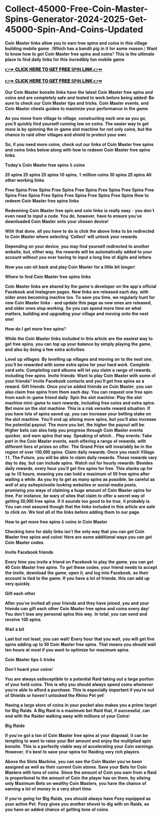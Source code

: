 # Collect-45000-Free-Coin-Master-Spins-Generator-2024-2025-Get-45000-Spin-And-Coins-Updated

𝐂𝐨𝐢𝐧 𝐌𝐚𝐬𝐭𝐞𝐫 𝐥𝐢𝐧𝐤𝐬 𝐚𝐥𝐥𝐨𝐰 𝐲𝐨𝐮 𝐭𝐨 𝐞𝐚𝐫𝐧 𝐟𝐫𝐞𝐞 𝐬𝐩𝐢𝐧𝐬 𝐚𝐧𝐝 𝐜𝐨𝐢𝐧𝐬 𝐢𝐧 𝐭𝐡𝐢𝐬 𝐯𝐢𝐥𝐥𝐚𝐠𝐞 𝐛𝐮𝐢𝐥𝐝𝐢𝐧𝐠 𝐦𝐨𝐛𝐢𝐥𝐞 𝐠𝐚𝐦𝐞. (𝐖𝐡𝐢𝐜𝐡 𝐡𝐚𝐬 𝐚 𝐛𝐚𝐧𝐝𝐢𝐭 𝐩𝐢𝐠 𝐢𝐧 𝐢𝐭 𝐟𝐨𝐫 𝐬𝐨𝐦𝐞 𝐫𝐞𝐚𝐬𝐨𝐧.) 𝐖𝐚𝐧𝐭 𝐭𝐨 𝐤𝐧𝐨𝐰 𝐡𝐨𝐰 𝐭𝐨 𝐠𝐞𝐭 𝐂𝐨𝐢𝐧 𝐌𝐚𝐬𝐭𝐞𝐫 𝐟𝐫𝐞𝐞 𝐬𝐩𝐢𝐧𝐬 𝐚𝐧𝐝 𝐜𝐨𝐢𝐧𝐬? 𝐓𝐡𝐢𝐬 𝐢𝐬 𝐭𝐡𝐞 𝐮𝐥𝐭𝐢𝐦𝐚𝐭𝐞 𝐩𝐥𝐚𝐜𝐞 𝐭𝐨 𝐟𝐢𝐧𝐝 𝐝𝐚𝐢𝐥𝐲 𝐥𝐢𝐧𝐤𝐬 𝐟𝐨𝐫 𝐭𝐡𝐢𝐬 𝐢𝐧𝐜𝐫𝐞𝐝𝐢𝐛𝐥𝐲 𝐟𝐮𝐧 𝐦𝐨𝐛𝐢𝐥𝐞 𝐠𝐚𝐦𝐞.

**[👉⏩ 𝐂𝐋𝐈𝐂𝐊 𝐇𝐄𝐑𝐄 𝐓𝐎 𝐆𝐄𝐓 𝐅𝐑𝐄𝐄 SPIN 𝐋𝐈𝐍𝐊 👉⏩](https://cutt.ly/zeJyM4un)**

**[👉⏩ 𝐂𝐋𝐈𝐂𝐊 𝐇𝐄𝐑𝐄 𝐓𝐎 𝐆𝐄𝐓 𝐅𝐑𝐄𝐄 SPIN 𝐋𝐈𝐍𝐊 👉⏩](https://cutt.ly/zeJyM4un)**

𝐎𝐮𝐫 𝐂𝐨𝐢𝐧 𝐌𝐚𝐬𝐭𝐞𝐫 𝐛𝐨𝐧𝐬𝐢𝐭𝐞 𝐥𝐢𝐧𝐤𝐬 𝐡𝐚𝐯𝐞 𝐭𝐡𝐞 𝐥𝐚𝐭𝐞𝐬𝐭 𝐂𝐨𝐢𝐧 𝐌𝐚𝐬𝐭𝐞𝐫 𝐟𝐫𝐞𝐞 𝐬𝐩𝐢𝐧𝐬 𝐚𝐧𝐝 𝐜𝐨𝐢𝐧𝐬 𝐚𝐧𝐝 𝐚𝐫𝐞 𝐜𝐨𝐦𝐩𝐥𝐞𝐭𝐞𝐥𝐲 𝐬𝐚𝐟𝐞 𝐚𝐧𝐝 𝐭𝐞𝐬𝐭𝐞𝐝 𝐭𝐨 𝐰𝐨𝐫𝐤 𝐛𝐞𝐟𝐨𝐫𝐞 𝐛𝐞𝐢𝐧𝐠 𝐚𝐝𝐝𝐞𝐝! 𝐁𝐞 𝐬𝐮𝐫𝐞 𝐭𝐨 𝐜𝐡𝐞𝐜𝐤 𝐨𝐮𝐫 𝐂𝐨𝐢𝐧 𝐌𝐚𝐬𝐭𝐞𝐫 𝐭𝐢𝐩𝐬 𝐚𝐧𝐝 𝐭𝐫𝐢𝐜𝐤𝐬, 𝐂𝐨𝐢𝐧 𝐌𝐚𝐬𝐭𝐞𝐫 𝐞𝐯𝐞𝐧𝐭𝐬, 𝐚𝐧𝐝 𝐂𝐨𝐢𝐧 𝐌𝐚𝐬𝐭𝐞𝐫 𝐜𝐡𝐞𝐬𝐭𝐬 𝐠𝐮𝐢𝐝𝐞𝐬 𝐭𝐨 𝐦𝐚𝐱𝐢𝐦𝐢𝐳𝐞 𝐲𝐨𝐮𝐫 𝐩𝐞𝐫𝐟𝐨𝐫𝐦𝐚𝐧𝐜𝐞 𝐢𝐧 𝐭𝐡𝐞 𝐠𝐚𝐦𝐞.

𝐀𝐬 𝐲𝐨𝐮 𝐦𝐨𝐯𝐞 𝐟𝐫𝐨𝐦 𝐯𝐢𝐥𝐥𝐚𝐠𝐞 𝐭𝐨 𝐯𝐢𝐥𝐥𝐚𝐠𝐞, 𝐜𝐨𝐧𝐬𝐭𝐫𝐮𝐜𝐭𝐢𝐧𝐠 𝐞𝐚𝐜𝐡 𝐨𝐧𝐞 𝐚𝐬 𝐲𝐨𝐮 𝐠𝐨, 𝐲𝐨𝐮'𝐥𝐥 𝐪𝐮𝐢𝐜𝐤𝐥𝐲 𝐟𝐢𝐧𝐝 𝐲𝐨𝐮𝐫𝐬𝐞𝐥𝐟 𝐫𝐮𝐧𝐧𝐢𝐧𝐠 𝐥𝐨𝐰 𝐨𝐧 𝐜𝐨𝐢𝐧𝐬. 𝐓𝐡𝐞 𝐞𝐚𝐬𝐢𝐞𝐫 𝐰𝐚𝐲 𝐭𝐨 𝐠𝐞𝐭 𝐦𝐨𝐫𝐞 𝐢𝐬 𝐛𝐲 𝐬𝐩𝐢𝐧𝐧𝐢𝐧𝐠 𝐭𝐡𝐞 𝐢𝐧-𝐠𝐚𝐦𝐞 𝐬𝐥𝐨𝐭 𝐦𝐚𝐜𝐡𝐢𝐧𝐞 𝐟𝐨𝐫 𝐧𝐨𝐭 𝐨𝐧𝐥𝐲 𝐜𝐨𝐢𝐧𝐬, 𝐛𝐮𝐭 𝐭𝐡𝐞 𝐜𝐡𝐚𝐧𝐜𝐞 𝐭𝐨 𝐫𝐚𝐢𝐝 𝐨𝐭𝐡𝐞𝐫 𝐯𝐢𝐥𝐥𝐚𝐠𝐞𝐬 𝐚𝐧𝐝 𝐬𝐡𝐢𝐞𝐥𝐝 𝐭𝐨 𝐩𝐫𝐨𝐭𝐞𝐜𝐭 𝐲𝐨𝐮𝐫 𝐨𝐰𝐧.

𝐒𝐨, 𝐢𝐟 𝐲𝐨𝐮 𝐧𝐞𝐞𝐝 𝐦𝐨𝐫𝐞 𝐜𝐨𝐢𝐧𝐬, 𝐜𝐡𝐞𝐜𝐤 𝐨𝐮𝐭 𝐨𝐮𝐫 𝐥𝐢𝐧𝐤𝐬 𝐨𝐟 𝐂𝐨𝐢𝐧 𝐌𝐚𝐬𝐭𝐞𝐫 𝐟𝐫𝐞𝐞 𝐬𝐩𝐢𝐧𝐬 𝐚𝐧𝐝 𝐜𝐨𝐢𝐧𝐬 𝐥𝐢𝐧𝐤𝐬 𝐛𝐞𝐥𝐨𝐰 𝐚𝐥𝐨𝐧𝐠 𝐰𝐢𝐭𝐡 𝐡𝐨𝐰 𝐭𝐨 𝐫𝐞𝐝𝐞𝐞𝐦 𝐂𝐨𝐢𝐧 𝐌𝐚𝐬𝐭𝐞𝐫 𝐟𝐫𝐞𝐞 𝐬𝐩𝐢𝐧𝐬 𝐥𝐢𝐧𝐤𝐬.

𝐓𝐨𝐝𝐚𝐲’𝐬 𝐂𝐨𝐢𝐧 𝐌𝐚𝐬𝐭𝐞𝐫 𝐟𝐫𝐞𝐞 𝐬𝐩𝐢𝐧𝐬 & 𝐜𝐨𝐢𝐧𝐬

𝟐𝟓 𝐬𝐩𝐢𝐧𝐬
𝟐𝟓 𝐬𝐩𝐢𝐧𝐬
𝟐𝟓 𝐬𝐩𝐢𝐧𝐬
𝟏𝟎 𝐬𝐩𝐢𝐧𝐬, 𝟏 𝐦𝐢𝐥𝐥𝐢𝐨𝐧 𝐜𝐨𝐢𝐧𝐬
𝟑𝟎 𝐬𝐩𝐢𝐧𝐬
𝟐𝟓 𝐬𝐩𝐢𝐧𝐬
𝐀𝐥𝐥 𝐨𝐭𝐡𝐞𝐫 𝐰𝐨𝐫𝐤𝐢𝐧𝐠 𝐥𝐢𝐧𝐤𝐬

𝐅𝐫𝐞𝐞 𝐒𝐩𝐢𝐧𝐬
𝐅𝐫𝐞𝐞 𝐒𝐩𝐢𝐧𝐬
𝐅𝐫𝐞𝐞 𝐒𝐩𝐢𝐧𝐬
𝐅𝐫𝐞𝐞 𝐒𝐩𝐢𝐧𝐬
𝐅𝐫𝐞𝐞 𝐒𝐩𝐢𝐧𝐬
𝐅𝐫𝐞𝐞 𝐒𝐩𝐢𝐧𝐬
𝐅𝐫𝐞𝐞 𝐒𝐩𝐢𝐧𝐬
𝐅𝐫𝐞𝐞 𝐒𝐩𝐢𝐧𝐬
𝐅𝐫𝐞𝐞 𝐒𝐩𝐢𝐧𝐬
𝐅𝐫𝐞𝐞 𝐒𝐩𝐢𝐧𝐬
𝐅𝐫𝐞𝐞 𝐒𝐩𝐢𝐧𝐬
𝐅𝐫𝐞𝐞 𝐒𝐩𝐢𝐧𝐬
𝐇𝐨𝐰 𝐭𝐨 𝐫𝐞𝐝𝐞𝐞𝐦 𝐂𝐨𝐢𝐧 𝐌𝐚𝐬𝐭𝐞𝐫 𝐟𝐫𝐞𝐞 𝐬𝐩𝐢𝐧𝐬 𝐥𝐢𝐧𝐤𝐬

𝐑𝐞𝐝𝐞𝐞𝐦𝐢𝐧𝐠 𝐂𝐨𝐢𝐧 𝐌𝐚𝐬𝐭𝐞𝐫 𝐟𝐫𝐞𝐞 𝐬𝐩𝐢𝐧 𝐚𝐧𝐝 𝐜𝐨𝐢𝐧 𝐥𝐢𝐧𝐤𝐬 𝐢𝐬 𝐫𝐞𝐚𝐥𝐥𝐲 𝐞𝐚𝐬𝐲 - 𝐲𝐨𝐮 𝐝𝐨𝐧'𝐭 𝐞𝐯𝐞𝐧 𝐧𝐞𝐞𝐝 𝐭𝐨 𝐢𝐧𝐩𝐮𝐭 𝐚 𝐜𝐨𝐝𝐞. 𝐘𝐨𝐮 𝐝𝐨, 𝐡𝐨𝐰𝐞𝐯𝐞𝐫, 𝐡𝐚𝐯𝐞 𝐭𝐨 𝐞𝐧𝐬𝐮𝐫𝐞 𝐲𝐨𝐮'𝐯𝐞 𝐝𝐨𝐰𝐧𝐥𝐨𝐚𝐝𝐞𝐝 𝐂𝐨𝐢𝐧 𝐌𝐚𝐬𝐭𝐞𝐫 𝐨𝐧𝐭𝐨 𝐲𝐨𝐮𝐫 𝐜𝐡𝐨𝐬𝐞𝐧 𝐝𝐞𝐯𝐢𝐜𝐞!

𝐖𝐢𝐭𝐡 𝐭𝐡𝐚𝐭 𝐝𝐨𝐧𝐞, 𝐚𝐥𝐥 𝐲𝐨𝐮 𝐡𝐚𝐯𝐞 𝐭𝐨 𝐝𝐨 𝐢𝐬 𝐜𝐥𝐢𝐜𝐤 𝐭𝐡𝐞 𝐚𝐛𝐨𝐯𝐞 𝐥𝐢𝐧𝐤𝐬 𝐭𝐨 𝐛𝐞 𝐫𝐞𝐝𝐢𝐫𝐞𝐜𝐭𝐞𝐝 𝐭𝐨 𝐂𝐨𝐢𝐧 𝐌𝐚𝐬𝐭𝐞𝐫 𝐰𝐡𝐞𝐫𝐞 𝐬𝐞𝐥𝐞𝐜𝐭𝐢𝐧𝐠 '𝐂𝐨𝐥𝐥𝐞𝐜𝐭' 𝐰𝐢𝐥𝐥 𝐮𝐧𝐥𝐨𝐜𝐤 𝐲𝐨𝐮𝐫 𝐫𝐞𝐰𝐚𝐫𝐝𝐬.

𝐃𝐞𝐩𝐞𝐧𝐝𝐢𝐧𝐠 𝐨𝐧 𝐲𝐨𝐮𝐫 𝐝𝐞𝐯𝐢𝐜𝐞, 𝐲𝐨𝐮 𝐦𝐚𝐲 𝐟𝐢𝐧𝐝 𝐲𝐨𝐮𝐫𝐬𝐞𝐥𝐟 𝐫𝐞𝐝𝐢𝐫𝐞𝐜𝐭𝐞𝐝 𝐭𝐨 𝐚𝐧𝐨𝐭𝐡𝐞𝐫 𝐰𝐞𝐛𝐬𝐢𝐭𝐞, 𝐛𝐮𝐭, 𝐞𝐢𝐭𝐡𝐞𝐫 𝐰𝐚𝐲, 𝐭𝐡𝐞 𝐫𝐞𝐰𝐚𝐫𝐝𝐬 𝐰𝐢𝐥𝐥 𝐛𝐞 𝐚𝐮𝐭𝐨𝐦𝐚𝐭𝐢𝐜𝐚𝐥𝐥𝐲 𝐚𝐝𝐝𝐞𝐝 𝐭𝐨 𝐲𝐨𝐮𝐫 𝐚𝐜𝐜𝐨𝐮𝐧𝐭 𝐰𝐢𝐭𝐡𝐨𝐮𝐭 𝐲𝐨𝐮 𝐞𝐯𝐞𝐫 𝐡𝐚𝐯𝐢𝐧𝐠 𝐭𝐨 𝐢𝐧𝐩𝐮𝐭 𝐚 𝐥𝐨𝐧𝐠 𝐥𝐢𝐧𝐞 𝐨𝐟 𝐝𝐢𝐠𝐢𝐭𝐬 𝐚𝐧𝐝 𝐥𝐞𝐭𝐭𝐞𝐫𝐬.

𝐍𝐨𝐰 𝐲𝐨𝐮 𝐜𝐚𝐧 𝐬𝐢𝐭 𝐛𝐚𝐜𝐤 𝐚𝐧𝐝 𝐩𝐥𝐚𝐲 𝐂𝐨𝐢𝐧 𝐌𝐚𝐬𝐭𝐞𝐫 𝐟𝐨𝐫 𝐚 𝐥𝐢𝐭𝐭𝐥𝐞 𝐛𝐢𝐭 𝐥𝐨𝐧𝐠𝐞𝐫!

𝐖𝐡𝐞𝐫𝐞 𝐭𝐨 𝐟𝐢𝐧𝐝 𝐂𝐨𝐢𝐧 𝐌𝐚𝐬𝐭𝐞𝐫 𝐟𝐫𝐞𝐞 𝐬𝐩𝐢𝐧𝐬 𝐥𝐢𝐧𝐤𝐬

𝐂𝐨𝐢𝐧 𝐌𝐚𝐬𝐭𝐞𝐫 𝐥𝐢𝐧𝐤𝐬 𝐚𝐫𝐞 𝐬𝐡𝐚𝐫𝐞𝐝 𝐛𝐲 𝐭𝐡𝐞 𝐠𝐚𝐦𝐞'𝐬 𝐝𝐞𝐯𝐞𝐥𝐨𝐩𝐞𝐫 𝐨𝐧 𝐭𝐡𝐞 𝐚𝐩𝐩'𝐬 𝐨𝐟𝐟𝐢𝐜𝐢𝐚𝐥 𝐅𝐚𝐜𝐞𝐛𝐨𝐨𝐤 𝐚𝐧𝐝 𝐈𝐧𝐬𝐭𝐚𝐠𝐫𝐚𝐦 𝐩𝐚𝐠𝐞𝐬. 𝐍𝐞𝐰 𝐥𝐢𝐧𝐤𝐬 𝐚𝐫𝐞 𝐫𝐞𝐥𝐞𝐚𝐬𝐞𝐝 𝐞𝐚𝐜𝐡 𝐝𝐚𝐲, 𝐰𝐢𝐭𝐡 𝐨𝐥𝐝𝐞𝐫 𝐨𝐧𝐞𝐬 𝐛𝐞𝐜𝐨𝐦𝐢𝐧𝐠 𝐢𝐧𝐚𝐜𝐭𝐢𝐯𝐞 𝐭𝐨𝐨. 𝐓𝐨 𝐬𝐚𝐯𝐞 𝐲𝐨𝐮 𝐭𝐢𝐦𝐞, 𝐰𝐞 𝐫𝐞𝐠𝐮𝐥𝐚𝐫𝐥𝐲 𝐡𝐮𝐧𝐭 𝐟𝐨𝐫 𝐧𝐞𝐰 𝐂𝐨𝐢𝐧 𝐌𝐚𝐬𝐭𝐞𝐫 𝐥𝐢𝐧𝐤𝐬 - 𝐚𝐧𝐝 𝐮𝐩𝐝𝐚𝐭𝐞 𝐭𝐡𝐢𝐬 𝐩𝐚𝐠𝐞 𝐚𝐬 𝐧𝐞𝐰 𝐨𝐧𝐞𝐬 𝐚𝐫𝐞 𝐫𝐞𝐥𝐞𝐚𝐬𝐞𝐝, 𝐚𝐧𝐝 𝐨𝐥𝐝𝐞𝐫 𝐨𝐧𝐞𝐬 𝐬𝐭𝐨𝐩 𝐰𝐨𝐫𝐤𝐢𝐧𝐠. 𝐒𝐨 𝐲𝐨𝐮 𝐜𝐚𝐧 𝐬𝐩𝐞𝐧𝐝 𝐦𝐨𝐫𝐞 𝐭𝐢𝐦𝐞 𝐨𝐧 𝐰𝐡𝐚𝐭 𝐦𝐚𝐭𝐭𝐞𝐫𝐬, 𝐛𝐮𝐢𝐥𝐝𝐢𝐧𝐠 𝐚𝐧𝐝 𝐮𝐩𝐠𝐫𝐚𝐝𝐢𝐧𝐠 𝐲𝐨𝐮𝐫 𝐯𝐢𝐥𝐥𝐚𝐠𝐞 𝐚𝐧𝐝 𝐦𝐨𝐯𝐢𝐧𝐠 𝐨𝐧𝐭𝐨 𝐭𝐡𝐞 𝐧𝐞𝐱𝐭 𝐨𝐧𝐞!

𝐇𝐨𝐰 𝐝𝐨 𝐈 𝐠𝐞𝐭 𝐦𝐨𝐫𝐞 𝐟𝐫𝐞𝐞 𝐬𝐩𝐢𝐧𝐬?

𝐖𝐡𝐢𝐥𝐞 𝐭𝐡𝐞 𝐂𝐨𝐢𝐧 𝐌𝐚𝐬𝐭𝐞𝐫 𝐥𝐢𝐧𝐤𝐬 𝐢𝐧𝐜𝐥𝐮𝐝𝐞𝐝 𝐢𝐧 𝐭𝐡𝐢𝐬 𝐚𝐫𝐭𝐢𝐜𝐥𝐞 𝐚𝐫𝐞 𝐭𝐡𝐞 𝐞𝐚𝐬𝐢𝐞𝐬𝐭 𝐰𝐚𝐲 𝐭𝐨 𝐠𝐞𝐭 𝐟𝐫𝐞𝐞 𝐬𝐩𝐢𝐧𝐬, 𝐲𝐨𝐮 𝐜𝐚𝐧 𝐭𝐨𝐩 𝐮𝐩 𝐲𝐨𝐮𝐫 𝐛𝐚𝐥𝐚𝐧𝐜𝐞 𝐛𝐲 𝐬𝐢𝐦𝐩𝐥𝐲 𝐩𝐥𝐚𝐲𝐢𝐧𝐠 𝐭𝐡𝐞 𝐠𝐚𝐦𝐞, 𝐚𝐧𝐝 𝐚𝐥𝐬𝐨 𝐛𝐲 𝐝𝐨𝐢𝐧𝐠 𝐚 𝐟𝐞𝐰 𝐞𝐱𝐭𝐫𝐚 𝐚𝐜𝐭𝐢𝐯𝐢𝐭𝐢𝐞𝐬:

𝐋𝐞𝐯𝐞𝐥 𝐮𝐩 𝐯𝐢𝐥𝐥𝐚𝐠𝐞𝐬: 𝐁𝐲 𝐥𝐞𝐯𝐞𝐥𝐥𝐢𝐧𝐠 𝐮𝐩 𝐯𝐢𝐥𝐥𝐚𝐠𝐞𝐬 𝐚𝐧𝐝 𝐦𝐨𝐯𝐢𝐧𝐠 𝐨𝐧 𝐭𝐨 𝐭𝐡𝐞 𝐧𝐞𝐱𝐭 𝐨𝐧𝐞, 𝐲𝐨𝐮'𝐥𝐥 𝐛𝐞 𝐫𝐞𝐰𝐚𝐫𝐝𝐞𝐝 𝐰𝐢𝐭𝐡 𝐬𝐨𝐦𝐞 𝐞𝐱𝐭𝐫𝐚 𝐬𝐩𝐢𝐧𝐬 𝐟𝐨𝐫 𝐲𝐨𝐮𝐫 𝐡𝐚𝐫𝐝 𝐰𝐨𝐫𝐤.
𝐂𝐨𝐦𝐩𝐥𝐞𝐭𝐞 𝐜𝐚𝐫𝐝 𝐬𝐞𝐭𝐬: 𝐂𝐨𝐦𝐩𝐥𝐞𝐭𝐢𝐧𝐠 𝐜𝐚𝐫𝐝 𝐚𝐥𝐛𝐮𝐦𝐬 𝐰𝐢𝐥𝐥 𝐥𝐞𝐭 𝐲𝐨𝐮 𝐜𝐥𝐚𝐢𝐦 𝐚 𝐫𝐚𝐧𝐠𝐞 𝐨𝐟 𝐫𝐞𝐰𝐚𝐫𝐝𝐬, 𝐢𝐧𝐜𝐥𝐮𝐝𝐢𝐧𝐠 𝐟𝐫𝐞𝐞 𝐬𝐩𝐢𝐧𝐬.
𝐈𝐧𝐯𝐢𝐭𝐞 𝐟𝐫𝐢𝐞𝐧𝐝𝐬: 𝐖𝐚𝐧𝐭 𝐭𝐨 𝐩𝐥𝐚𝐲 𝐂𝐨𝐢𝐧 𝐌𝐚𝐬𝐭𝐞𝐫 𝐰𝐢𝐭𝐡 𝐬𝐨𝐦𝐞 𝐨𝐟 𝐲𝐨𝐮𝐫 𝐟𝐫𝐢𝐞𝐧𝐝𝐬? 𝐈𝐧𝐯𝐢𝐭𝐞 𝐅𝐚𝐜𝐞𝐛𝐨𝐨𝐤 𝐜𝐨𝐧𝐭𝐚𝐜𝐭𝐬 𝐚𝐧𝐝 𝐲𝐨𝐮’𝐥𝐥 𝐠𝐞𝐭 𝐟𝐫𝐞𝐞 𝐬𝐩𝐢𝐧𝐬 𝐚𝐬 𝐚 𝐫𝐞𝐰𝐚𝐫𝐝.
𝐆𝐢𝐟𝐭 𝐟𝐫𝐢𝐞𝐧𝐝𝐬: 𝐎𝐧𝐜𝐞 𝐲𝐨𝐮’𝐯𝐞 𝐚𝐝𝐝𝐞𝐝 𝐟𝐫𝐢𝐞𝐧𝐝𝐬 𝐨𝐧 𝐂𝐨𝐢𝐧 𝐌𝐚𝐬𝐭𝐞𝐫, 𝐲𝐨𝐮 𝐜𝐚𝐧 𝐚𝐥𝐬𝐨 𝐜𝐥𝐚𝐢𝐦 𝐟𝐫𝐞𝐞 𝐬𝐩𝐢𝐧𝐬 𝐟𝐫𝐨𝐦 𝐭𝐡𝐞𝐦 𝐞𝐚𝐜𝐡 𝐝𝐚𝐲. 𝐘𝐨𝐮 𝐜𝐚𝐧 𝐫𝐞𝐪𝐮𝐞𝐬𝐭 𝐨𝐧𝐞 𝐟𝐫𝐞𝐞 𝐬𝐩𝐢𝐧 𝐟𝐫𝐨𝐦 𝐞𝐚𝐜𝐡 𝐢𝐧-𝐠𝐚𝐦𝐞 𝐟𝐫𝐢𝐞𝐧𝐝 𝐝𝐚𝐢𝐥𝐲.
𝐒𝐩𝐢𝐧 𝐭𝐡𝐞 𝐬𝐥𝐨𝐭 𝐦𝐚𝐜𝐡𝐢𝐧𝐞: 𝐏𝐥𝐚𝐲 𝐭𝐡𝐞 𝐬𝐥𝐨𝐭 𝐦𝐚𝐜𝐡𝐢𝐧𝐞 𝐦𝐢𝐧𝐢-𝐠𝐚𝐦𝐞 𝐭𝐨 𝐞𝐚𝐫𝐧 𝐫𝐞𝐰𝐚𝐫𝐝𝐬, 𝐢𝐧𝐜𝐥𝐮𝐝𝐢𝐧𝐠 𝐟𝐫𝐞𝐞 𝐜𝐨𝐢𝐧𝐬 𝐚𝐧𝐝 𝐞𝐱𝐭𝐫𝐚 𝐬𝐩𝐢𝐧𝐬.
𝐁𝐞𝐭 𝐦𝐨𝐫𝐞 𝐨𝐧 𝐭𝐡𝐞 𝐬𝐥𝐨𝐭 𝐦𝐚𝐜𝐡𝐢𝐧𝐞: 𝐓𝐡𝐢𝐬 𝐢𝐬 𝐚 𝐫𝐢𝐬𝐤 𝐯𝐞𝐫𝐬𝐬𝐢𝐭𝐞 𝐫𝐞𝐰𝐚𝐫𝐝 𝐬𝐢𝐭𝐮𝐚𝐭𝐢𝐨𝐧. 𝐈𝐟 𝐲𝐨𝐮 𝐡𝐚𝐯𝐞 𝐥𝐨𝐭𝐬 𝐨𝐟 𝐬𝐩𝐢𝐧𝐬 𝐬𝐚𝐯𝐞𝐝 𝐮𝐩, 𝐲𝐨𝐮 𝐜𝐚𝐧 𝐢𝐧𝐜𝐫𝐞𝐚𝐬𝐞 𝐲𝐨𝐮𝐫 𝐛𝐞𝐭𝐭𝐢𝐧𝐠 𝐬𝐭𝐚𝐤𝐞 𝐨𝐧 𝐭𝐡𝐞 𝐬𝐥𝐨𝐭 𝐦𝐚𝐜𝐡𝐢𝐧𝐞. 𝐘𝐨𝐮’𝐥𝐥 𝐞𝐧𝐝 𝐮𝐩 𝐬𝐢𝐭𝐞𝐢𝐧𝐠 𝐦𝐨𝐫𝐞 𝐬𝐩𝐢𝐧𝐬, 𝐛𝐮𝐭 𝐲𝐨𝐮’𝐥𝐥 𝐚𝐥𝐬𝐨 𝐢𝐧𝐜𝐫𝐞𝐚𝐬𝐞 𝐭𝐡𝐞 𝐩𝐨𝐭𝐞𝐧𝐭𝐢𝐚𝐥 𝐩𝐚𝐲𝐨𝐮𝐭. 𝐓𝐡𝐞 𝐦𝐨𝐫𝐞 𝐲𝐨𝐮 𝐛𝐞𝐭, 𝐭𝐡𝐞 𝐡𝐢𝐠𝐡𝐞𝐫 𝐭𝐡𝐞 𝐩𝐚𝐲𝐨𝐮𝐭 𝐰𝐢𝐥𝐥 𝐛𝐞. 𝐇𝐢𝐠𝐡𝐞𝐫 𝐛𝐞𝐭𝐬 𝐜𝐚𝐧 𝐚𝐥𝐬𝐨 𝐡𝐞𝐥𝐩 𝐲𝐨𝐮 𝐩𝐫𝐨𝐠𝐫𝐞𝐬𝐬 𝐭𝐡𝐫𝐨𝐮𝐠𝐡 𝐂𝐨𝐢𝐧 𝐌𝐚𝐬𝐭𝐞𝐫 𝐞𝐯𝐞𝐧𝐭𝐬 𝐪𝐮𝐢𝐜𝐤𝐞𝐫, 𝐚𝐧𝐝 𝐞𝐚𝐫𝐧 𝐬𝐩𝐢𝐧𝐬 𝐭𝐡𝐚𝐭 𝐰𝐚𝐲. 𝐒𝐩𝐞𝐚𝐤𝐢𝐧𝐠 𝐨𝐟 𝐰𝐡𝐢𝐜𝐡…
𝐏𝐥𝐚𝐲 𝐞𝐯𝐞𝐧𝐭𝐬: 𝐓𝐚𝐤𝐞 𝐩𝐚𝐫𝐭 𝐢𝐧 𝐭𝐡𝐞 𝐂𝐨𝐢𝐧 𝐌𝐚𝐬𝐭𝐞𝐫 𝐞𝐯𝐞𝐧𝐭𝐬, 𝐞𝐚𝐜𝐡 𝐨𝐟𝐟𝐞𝐫𝐢𝐧𝐠 𝐚 𝐫𝐚𝐧𝐠𝐞 𝐨𝐟 𝐫𝐞𝐰𝐚𝐫𝐝𝐬, 𝐰𝐢𝐭𝐡 𝐝𝐢𝐟𝐟𝐞𝐫𝐞𝐧𝐭 𝐭𝐢𝐞𝐫𝐬 𝐨𝐟 𝐩𝐫𝐢𝐳𝐞𝐬 𝐨𝐧 𝐨𝐟𝐟𝐞𝐫. 𝐓𝐡𝐞 𝐆𝐫𝐚𝐧𝐝 𝐏𝐫𝐢𝐳𝐞 𝐰𝐢𝐥𝐥 𝐢𝐧𝐯𝐚𝐫𝐢𝐚𝐛𝐥𝐲 𝐛𝐞 𝐢𝐧 𝐭𝐡𝐞 𝐫𝐞𝐠𝐢𝐨𝐧 𝐨𝐟 𝐨𝐯𝐞𝐫 𝟏𝟎𝟎,𝟎𝟎𝟎 𝐬𝐩𝐢𝐧𝐬.
𝐂𝐥𝐚𝐢𝐦 𝐝𝐚𝐢𝐥𝐲 𝐫𝐞𝐰𝐚𝐫𝐝𝐬: 𝐎𝐧𝐜𝐞 𝐲𝐨𝐮 𝐫𝐞𝐚𝐜𝐡 𝐕𝐢𝐥𝐥𝐚𝐠𝐞 𝟏𝟏, 𝐓𝐡𝐞 𝐅𝐮𝐭𝐮𝐫𝐞, 𝐲𝐨𝐮 𝐰𝐢𝐥𝐥 𝐛𝐞 𝐚𝐛𝐥𝐞 𝐭𝐨 𝐜𝐥𝐚𝐢𝐦 𝐝𝐚𝐢𝐥𝐲 𝐫𝐞𝐰𝐚𝐫𝐝𝐬. 𝐓𝐡𝐞𝐬𝐞 𝐫𝐞𝐰𝐚𝐫𝐝𝐬 𝐯𝐚𝐫𝐲 𝐝𝐚𝐲 𝐭𝐨 𝐝𝐚𝐲, 𝐛𝐮𝐭 𝐜𝐚𝐧 𝐢𝐧𝐜𝐥𝐮𝐝𝐞 𝐬𝐩𝐢𝐧𝐬.
𝐖𝐚𝐭𝐜𝐡 𝐨𝐮𝐭 𝐟𝐨𝐫 𝐡𝐨𝐮𝐫𝐥𝐲 𝐫𝐞𝐰𝐚𝐫𝐝𝐬: 𝐁𝐞𝐬𝐢𝐝𝐞𝐬 𝐝𝐚𝐢𝐥𝐲 𝐫𝐞𝐰𝐚𝐫𝐝𝐬, 𝐞𝐯𝐞𝐫𝐲 𝐡𝐨𝐮𝐫 𝐲𝐨𝐮’𝐥𝐥 𝐠𝐞𝐭 𝐟𝐢𝐯𝐞 𝐬𝐩𝐢𝐧𝐬 𝐟𝐨𝐫 𝐟𝐫𝐞𝐞. 𝐓𝐡𝐢𝐬 𝐬𝐭𝐚𝐜𝐤𝐬 𝐮𝐩 𝐟𝐨𝐫 𝐮𝐩 𝐭𝐨 𝟏𝟎 𝐡𝐨𝐮𝐫𝐬, 𝐦𝐞𝐚𝐧𝐢𝐧𝐠 𝐲𝐨𝐮 𝐜𝐚𝐧 𝐡𝐨𝐥𝐝 𝐚 𝐦𝐚𝐱𝐢𝐦𝐮𝐦 𝐨𝐟 𝟓𝟎 𝐟𝐫𝐞𝐞 𝐬𝐩𝐢𝐧𝐬 𝐚𝐟𝐭𝐞𝐫 𝐰𝐚𝐢𝐭𝐢𝐧𝐠 𝐚 𝐰𝐡𝐢𝐥𝐞.
𝐀𝐬 𝐲𝐨𝐮 𝐭𝐫𝐲 𝐭𝐨 𝐠𝐞𝐭 𝐚𝐬 𝐦𝐚𝐧𝐲 𝐬𝐩𝐢𝐧𝐬 𝐚𝐬 𝐩𝐨𝐬𝐬𝐢𝐛𝐥𝐞, 𝐛𝐞 𝐜𝐚𝐫𝐞𝐟𝐮𝐥 𝐚𝐬 𝐰𝐞𝐥𝐥 𝐨𝐟 𝐚𝐧𝐲 𝐬𝐬𝐢𝐭𝐞𝐩𝐢𝐜𝐢𝐨𝐬𝐢𝐭𝐞 𝐥𝐨𝐨𝐤𝐢𝐧𝐠 𝐰𝐞𝐛𝐬𝐢𝐭𝐞𝐬 𝐨𝐫 𝐬𝐨𝐜𝐢𝐚𝐥 𝐦𝐞𝐝𝐢𝐚 𝐩𝐨𝐬𝐭𝐬, 𝐩𝐫𝐨𝐦𝐢𝐬𝐢𝐧𝐠 𝐲𝐨𝐮 𝐰𝐚𝐲𝐬 𝐨𝐟 𝐜𝐥𝐚𝐢𝐦𝐢𝐧𝐠 𝐚 𝐡𝐮𝐠𝐞 𝐚𝐦𝐨𝐮𝐧𝐭 𝐨𝐟 𝐂𝐨𝐢𝐧 𝐌𝐚𝐬𝐭𝐞𝐫 𝐬𝐩𝐢𝐧𝐬 𝐟𝐨𝐫 𝐟𝐫𝐞𝐞. 𝐅𝐨𝐫 𝐢𝐧𝐬𝐭𝐚𝐧𝐜𝐞, 𝐛𝐞 𝐰𝐚𝐫𝐲 𝐨𝐟 𝐬𝐢𝐭𝐞𝐬 𝐭𝐡𝐚𝐭 𝐜𝐥𝐚𝐢𝐦 𝐭𝐨 𝐨𝐟𝐟𝐞𝐫 𝐚 𝐬𝐞𝐜𝐫𝐞𝐭 𝐰𝐚𝐲 𝐨𝐟 𝐠𝐞𝐭𝐭𝐢𝐧𝐠 𝟓𝟎,𝟎𝟎𝟎 𝐟𝐫𝐞𝐞 𝐬𝐩𝐢𝐧𝐬. 𝐈𝐟 𝐢𝐭 𝐬𝐨𝐮𝐧𝐝𝐬 𝐭𝐨𝐨 𝐠𝐨𝐨𝐝 𝐭𝐨 𝐛𝐞 𝐭𝐫𝐮𝐞, 𝐢𝐭 𝐩𝐫𝐨𝐛𝐚𝐛𝐥𝐲 𝐢𝐬. 𝐘𝐨𝐮 𝐜𝐚𝐧 𝐫𝐞𝐬𝐭 𝐚𝐬𝐬𝐮𝐫𝐞𝐝 𝐭𝐡𝐨𝐮𝐠𝐡 𝐭𝐡𝐚𝐭 𝐭𝐡𝐞 𝐥𝐢𝐧𝐤𝐬 𝐢𝐧𝐜𝐥𝐮𝐝𝐞𝐝 𝐢𝐧 𝐭𝐡𝐢𝐬 𝐚𝐫𝐭𝐢𝐜𝐥𝐞 𝐚𝐫𝐞 𝐬𝐚𝐟𝐞 𝐭𝐨 𝐜𝐥𝐢𝐜𝐤 𝐨𝐧. 𝐖𝐞 𝐭𝐞𝐬𝐭 𝐚𝐥𝐥 𝐨𝐟 𝐭𝐡𝐞 𝐥𝐢𝐧𝐤𝐬 𝐛𝐞𝐟𝐨𝐫𝐞 𝐚𝐝𝐝𝐢𝐧𝐠 𝐭𝐡𝐞𝐦 𝐭𝐨 𝐨𝐮𝐫 𝐩𝐚𝐠𝐞.

𝐇𝐨𝐰 𝐭𝐨 𝐠𝐞𝐭 𝐦𝐨𝐫𝐞 𝐟𝐫𝐞𝐞 𝐬𝐩𝐢𝐧𝐬 & 𝐜𝐨𝐢𝐧𝐬 𝐢𝐧 𝐂𝐨𝐢𝐧 𝐌𝐚𝐬𝐭𝐞𝐫

𝐂𝐡𝐞𝐜𝐤𝐢𝐧𝐠 𝐡𝐞𝐫𝐞 𝐟𝐨𝐫 𝐝𝐚𝐢𝐥𝐲 𝐥𝐢𝐧𝐤𝐬 𝐢𝐬𝐧’𝐭 𝐭𝐡𝐞 𝐨𝐧𝐥𝐲 𝐰𝐚𝐲 𝐭𝐡𝐚𝐭 𝐲𝐨𝐮 𝐜𝐚𝐧 𝐠𝐞𝐭 𝐂𝐨𝐢𝐧 𝐌𝐚𝐬𝐭𝐞𝐫 𝐟𝐫𝐞𝐞 𝐬𝐩𝐢𝐧𝐬 𝐚𝐧𝐝 𝐜𝐨𝐢𝐧𝐬! 𝐇𝐞𝐫𝐞 𝐚𝐫𝐞 𝐬𝐨𝐦𝐞 𝐚𝐝𝐝𝐢𝐭𝐢𝐨𝐧𝐚𝐥 𝐰𝐚𝐲𝐬 𝐲𝐨𝐮 𝐜𝐚𝐧 𝐠𝐞𝐭 𝐂𝐨𝐢𝐧 𝐌𝐚𝐬𝐭𝐞𝐫 𝐜𝐨𝐝𝐞𝐬.

𝐈𝐧𝐯𝐢𝐭𝐞 𝐅𝐚𝐜𝐞𝐛𝐨𝐨𝐤 𝐟𝐫𝐢𝐞𝐧𝐝𝐬

𝐄𝐯𝐞𝐫𝐲 𝐭𝐢𝐦𝐞 𝐲𝐨𝐮 𝐢𝐧𝐯𝐢𝐭𝐞 𝐚 𝐟𝐫𝐢𝐞𝐧𝐝 𝐨𝐧 𝐅𝐚𝐜𝐞𝐛𝐨𝐨𝐤 𝐭𝐨 𝐩𝐥𝐚𝐲 𝐭𝐡𝐞 𝐠𝐚𝐦𝐞, 𝐲𝐨𝐮 𝐜𝐚𝐧 𝐠𝐞𝐭 𝟒𝟎 𝐂𝐨𝐢𝐧 𝐌𝐚𝐬𝐭𝐞𝐫 𝐟𝐫𝐞𝐞 𝐬𝐩𝐢𝐧𝐬. 𝐓𝐨 𝐠𝐞𝐭 𝐭𝐡𝐞𝐬𝐞 𝐜𝐨𝐝𝐞𝐬, 𝐲𝐨𝐮𝐫 𝐟𝐫𝐢𝐞𝐧𝐝 𝐧𝐞𝐞𝐝𝐬 𝐭𝐨 𝐚𝐜𝐜𝐞𝐩𝐭 𝐭𝐡𝐞 𝐢𝐧𝐯𝐢𝐭𝐞, 𝐝𝐨𝐰𝐧𝐥𝐨𝐚𝐝 𝐭𝐡𝐞 𝐠𝐚𝐦𝐞, 𝐨𝐩𝐞𝐧 𝐢𝐭, 𝐚𝐧𝐝 𝐥𝐨𝐠 𝐢𝐧𝐭𝐨 𝐅𝐚𝐜𝐞𝐛𝐨𝐨𝐤, 𝐬𝐨 𝐭𝐡𝐞𝐢𝐫 𝐚𝐜𝐜𝐨𝐮𝐧𝐭 𝐢𝐬 𝐭𝐢𝐞𝐝 𝐭𝐨 𝐭𝐡𝐞 𝐠𝐚𝐦𝐞. 𝐈𝐟 𝐲𝐨𝐮 𝐡𝐚𝐯𝐞 𝐚 𝐥𝐨𝐭 𝐨𝐟 𝐟𝐫𝐢𝐞𝐧𝐝𝐬, 𝐭𝐡𝐢𝐬 𝐜𝐚𝐧 𝐚𝐝𝐝 𝐮𝐩 𝐯𝐞𝐫𝐲 𝐪𝐮𝐢𝐜𝐤𝐥𝐲.

𝐆𝐢𝐟𝐭 𝐞𝐚𝐜𝐡 𝐨𝐭𝐡𝐞𝐫

𝐀𝐟𝐭𝐞𝐫 𝐲𝐨𝐮’𝐯𝐞 𝐢𝐧𝐯𝐢𝐭𝐞𝐝 𝐚𝐥𝐥 𝐲𝐨𝐮𝐫 𝐟𝐫𝐢𝐞𝐧𝐝𝐬 𝐚𝐧𝐝 𝐭𝐡𝐞𝐲 𝐡𝐚𝐯𝐞 𝐣𝐨𝐢𝐧𝐞𝐝, 𝐲𝐨𝐮 𝐚𝐧𝐝 𝐲𝐨𝐮𝐫 𝐟𝐫𝐢𝐞𝐧𝐝𝐬 𝐜𝐚𝐧 𝐠𝐢𝐟𝐭 𝐞𝐚𝐜𝐡 𝐨𝐭𝐡𝐞𝐫 𝐂𝐨𝐢𝐧 𝐌𝐚𝐬𝐭𝐞𝐫 𝐟𝐫𝐞𝐞 𝐬𝐩𝐢𝐧𝐬 𝐚𝐧𝐝 𝐜𝐨𝐢𝐧𝐬 𝐞𝐯𝐞𝐫𝐲 𝐝𝐚𝐲! 𝐘𝐨𝐮 𝐝𝐨𝐧’𝐭 𝐥𝐨𝐬𝐞 𝐚𝐧𝐲 𝐩𝐞𝐫𝐬𝐨𝐧𝐚𝐥 𝐬𝐩𝐢𝐧𝐬 𝐭𝐡𝐢𝐬 𝐰𝐚𝐲. 𝐈𝐧 𝐭𝐨𝐭𝐚𝐥, 𝐲𝐨𝐮 𝐜𝐚𝐧 𝐬𝐞𝐧𝐝 𝐚𝐧𝐝 𝐫𝐞𝐜𝐞𝐢𝐯𝐞 𝟏𝟎𝟎 𝐬𝐩𝐢𝐧𝐬.

𝐖𝐚𝐢𝐭 𝐚 𝐛𝐢𝐭

𝐋𝐚𝐬𝐭 𝐛𝐮𝐭 𝐧𝐨𝐭 𝐥𝐞𝐚𝐬𝐭, 𝐲𝐨𝐮 𝐜𝐚𝐧 𝐰𝐚𝐢𝐭! 𝐄𝐯𝐞𝐫𝐲 𝐡𝐨𝐮𝐫 𝐭𝐡𝐚𝐭 𝐲𝐨𝐮 𝐰𝐚𝐢𝐭, 𝐲𝐨𝐮 𝐰𝐢𝐥𝐥 𝐠𝐞𝐭 𝐟𝐢𝐯𝐞 𝐬𝐩𝐢𝐧𝐬 𝐚𝐝𝐝𝐢𝐧𝐠 𝐮𝐩 𝐭𝐨 𝟓𝟎 𝐂𝐨𝐢𝐧 𝐌𝐚𝐬𝐭𝐞𝐫 𝐟𝐫𝐞𝐞 𝐬𝐩𝐢𝐧𝐬. 𝐓𝐡𝐚𝐭 𝐦𝐞𝐚𝐧𝐬 𝐲𝐨𝐮 𝐬𝐡𝐨𝐮𝐥𝐝 𝐰𝐚𝐢𝐭 𝐭𝐞𝐧 𝐡𝐨𝐮𝐫𝐬 𝐚𝐭 𝐦𝐨𝐬𝐭 𝐢𝐟 𝐲𝐨𝐮 𝐰𝐚𝐧𝐭 𝐭𝐨 𝐨𝐩𝐭𝐢𝐦𝐢𝐳𝐞 𝐟𝐨𝐫 𝐦𝐚𝐱𝐢𝐦𝐮𝐦 𝐬𝐩𝐢𝐧𝐬.

𝐂𝐨𝐢𝐧 𝐌𝐚𝐬𝐭𝐞𝐫 𝐭𝐢𝐩𝐬 & 𝐭𝐫𝐢𝐜𝐤𝐬

𝐃𝐨𝐧’𝐭 𝐡𝐨𝐚𝐫𝐝 𝐲𝐨𝐮𝐫 𝐜𝐨𝐢𝐧𝐬!

𝐘𝐨𝐮 𝐚𝐫𝐞 𝐚𝐥𝐰𝐚𝐲𝐬 𝐬𝐬𝐢𝐭𝐞𝐜𝐞𝐩𝐭𝐢𝐛𝐥𝐞 𝐭𝐨 𝐚 𝐩𝐨𝐭𝐞𝐧𝐭𝐢𝐚𝐥 𝐑𝐚𝐢𝐝 𝐭𝐚𝐤𝐢𝐧𝐠 𝐨𝐮𝐭 𝐚 𝐥𝐚𝐫𝐠𝐞 𝐩𝐨𝐫𝐭𝐢𝐨𝐧 𝐨𝐟 𝐲𝐨𝐮𝐫 𝐡𝐞𝐥𝐝 𝐜𝐨𝐢𝐧𝐬. 𝐓𝐡𝐢𝐬 𝐢𝐬 𝐰𝐡𝐲 𝐲𝐨𝐮 𝐬𝐡𝐨𝐮𝐥𝐝 𝐚𝐥𝐰𝐚𝐲𝐬 𝐬𝐩𝐞𝐧𝐝 𝐜𝐨𝐢𝐧𝐬 𝐰𝐡𝐞𝐧𝐞𝐯𝐞𝐫 𝐲𝐨𝐮’𝐫𝐞 𝐚𝐛𝐥𝐞 𝐭𝐨 𝐚𝐟𝐟𝐨𝐫𝐝 𝐚 𝐩𝐮𝐫𝐜𝐡𝐚𝐬𝐞. 𝐓𝐡𝐢𝐬 𝐢𝐬 𝐞𝐬𝐩𝐞𝐜𝐢𝐚𝐥𝐥𝐲 𝐢𝐦𝐩𝐨𝐫𝐭𝐚𝐧𝐭 𝐢𝐟 𝐲𝐨𝐮’𝐫𝐞 𝐨𝐮𝐭 𝐨𝐟 𝐒𝐡𝐢𝐞𝐥𝐝𝐬 𝐨𝐫 𝐡𝐚𝐯𝐞𝐧’𝐭 𝐮𝐧𝐥𝐨𝐜𝐤𝐞𝐝 𝐭𝐡𝐞 𝐑𝐡𝐢𝐧𝐨 𝐏𝐞𝐭 𝐲𝐞𝐭!

𝐇𝐚𝐯𝐢𝐧𝐠 𝐚 𝐥𝐚𝐫𝐠𝐞 𝐬𝐭𝐨𝐫𝐞 𝐨𝐟 𝐜𝐨𝐢𝐧𝐬 𝐢𝐧 𝐲𝐨𝐮𝐫 𝐩𝐨𝐜𝐤𝐞𝐭 𝐚𝐥𝐬𝐨 𝐦𝐚𝐤𝐞𝐬 𝐲𝐨𝐮 𝐚 𝐩𝐫𝐢𝐦𝐞 𝐭𝐚𝐫𝐠𝐞𝐭 𝐟𝐨𝐫 𝐁𝐢𝐠 𝐑𝐚𝐢𝐝𝐬. 𝐀 𝐁𝐢𝐠 𝐑𝐚𝐢𝐝 𝐢𝐬 𝐚 𝐦𝐚𝐱𝐢𝐦𝐮𝐦 𝐛𝐞𝐭 𝐑𝐚𝐢𝐝 𝐭𝐡𝐚𝐭, 𝐢𝐟 𝐬𝐮𝐜𝐜𝐞𝐬𝐬𝐟𝐮𝐥, 𝐜𝐚𝐧 𝐞𝐧𝐝 𝐰𝐢𝐭𝐡 𝐭𝐡𝐞 𝐑𝐚𝐢𝐝𝐞𝐫 𝐰𝐚𝐥𝐤𝐢𝐧𝐠 𝐚𝐰𝐚𝐲 𝐰𝐢𝐭𝐡 𝐦𝐢𝐥𝐥𝐢𝐨𝐧𝐬 𝐨𝐟 𝐲𝐨𝐮𝐫 𝐂𝐨𝐢𝐧𝐬!

𝐁𝐢𝐠 𝐑𝐚𝐢𝐝𝐬

𝐈𝐟 𝐲𝐨𝐮’𝐯𝐞 𝐠𝐨𝐭 𝐚 𝐭𝐨𝐧 𝐨𝐟 𝐂𝐨𝐢𝐧 𝐌𝐚𝐬𝐭𝐞𝐫 𝐟𝐫𝐞𝐞 𝐬𝐩𝐢𝐧𝐬 𝐚𝐭 𝐲𝐨𝐮𝐫 𝐝𝐢𝐬𝐩𝐨𝐬𝐚𝐥, 𝐢𝐭 𝐜𝐚𝐧 𝐛𝐞 𝐭𝐞𝐦𝐩𝐭𝐢𝐧𝐠 𝐭𝐨 𝐰𝐚𝐧𝐭 𝐭𝐨 𝐫𝐚𝐢𝐬𝐞 𝐲𝐨𝐮𝐫 𝐁𝐞𝐭 𝐚𝐦𝐨𝐮𝐧𝐭 𝐚𝐧𝐝 𝐞𝐧𝐣𝐨𝐲 𝐭𝐡𝐞 𝐦𝐮𝐥𝐭𝐢𝐩𝐥𝐢𝐞𝐝 𝐬𝐩𝐢𝐧 𝐛𝐨𝐧𝐬𝐢𝐭𝐞. 𝐓𝐡𝐢𝐬 𝐢𝐬 𝐚 𝐩𝐞𝐫𝐟𝐞𝐜𝐭𝐥𝐲 𝐯𝐢𝐚𝐛𝐥𝐞 𝐰𝐚𝐲 𝐨𝐟 𝐚𝐜𝐜𝐞𝐥𝐞𝐫𝐚𝐭𝐢𝐧𝐠 𝐲𝐨𝐮𝐫 𝐂𝐨𝐢𝐧 𝐞𝐚𝐫𝐧𝐢𝐧𝐠𝐬. 𝐇𝐨𝐰𝐞𝐯𝐞𝐫, 𝐢𝐭’𝐬 𝐛𝐞𝐬𝐭 𝐭𝐨 𝐬𝐚𝐯𝐞 𝐲𝐨𝐮𝐫 𝐬𝐩𝐢𝐧𝐬 𝐟𝐨𝐫 𝐑𝐚𝐢𝐝𝐢𝐧𝐠 𝐯𝐞𝐫𝐲 𝐫𝐢𝐜𝐡 𝐩𝐥𝐚𝐲𝐞𝐫𝐬.

𝐀𝐛𝐨𝐯𝐞 𝐭𝐡𝐞 𝐒𝐥𝐨𝐭𝐬 𝐌𝐚𝐜𝐡𝐢𝐧𝐞, 𝐲𝐨𝐮 𝐜𝐚𝐧 𝐬𝐞𝐞 𝐭𝐡𝐞 𝐂𝐨𝐢𝐧 𝐌𝐚𝐬𝐭𝐞𝐫 𝐲𝐨𝐮’𝐯𝐞 𝐛𝐞𝐞𝐧 𝐚𝐬𝐬𝐢𝐠𝐧𝐞𝐝 𝐚𝐬 𝐰𝐞𝐥𝐥 𝐚𝐬 𝐭𝐡𝐞𝐢𝐫 𝐜𝐮𝐫𝐫𝐞𝐧𝐭 𝐂𝐨𝐢𝐧 𝐬𝐭𝐨𝐫𝐞𝐬. 𝐒𝐚𝐯𝐞 𝐲𝐨𝐮𝐫 𝐁𝐞𝐭𝐬 𝐟𝐨𝐫 𝐂𝐨𝐢𝐧 𝐌𝐚𝐬𝐭𝐞𝐫𝐬 𝐰𝐢𝐭𝐡 𝐭𝐨𝐧𝐬 𝐨𝐟 𝐜𝐨𝐢𝐧𝐬. 𝐒𝐢𝐧𝐜𝐞 𝐭𝐡𝐞 𝐚𝐦𝐨𝐮𝐧𝐭 𝐨𝐟 𝐂𝐨𝐢𝐧 𝐲𝐨𝐮 𝐞𝐚𝐫𝐧 𝐟𝐫𝐨𝐦 𝐚 𝐑𝐚𝐢𝐝 𝐢𝐬 𝐩𝐫𝐨𝐩𝐨𝐫𝐭𝐢𝐨𝐧𝐚𝐥 𝐭𝐨 𝐭𝐡𝐞 𝐚𝐦𝐨𝐮𝐧𝐭 𝐨𝐟 𝐂𝐨𝐢𝐧 𝐭𝐡𝐞 𝐩𝐥𝐚𝐲𝐞𝐫 𝐡𝐚𝐬 𝐨𝐧 𝐭𝐡𝐞𝐦, 𝐛𝐲 𝐬𝐢𝐭𝐞𝐢𝐧𝐠 𝐨𝐧𝐥𝐲 𝐌𝐚𝐱𝐢𝐦𝐮𝐦 𝐁𝐞𝐭𝐬 𝐨𝐧 𝐰𝐞𝐚𝐥𝐭𝐡𝐲 𝐂𝐨𝐢𝐧 𝐌𝐚𝐬𝐭𝐞𝐫𝐬, 𝐲𝐨𝐮 𝐡𝐚𝐯𝐞 𝐭𝐡𝐞 𝐜𝐡𝐚𝐧𝐜𝐞 𝐨𝐟 𝐞𝐚𝐫𝐧𝐢𝐧𝐠 𝐚 𝐥𝐨𝐭 𝐨𝐟 𝐦𝐨𝐧𝐞𝐲 𝐢𝐧 𝐚 𝐯𝐞𝐫𝐲 𝐬𝐡𝐨𝐫𝐭 𝐭𝐢𝐦𝐞.

𝐈𝐟 𝐲𝐨𝐮’𝐫𝐞 𝐠𝐨𝐢𝐧𝐠 𝐟𝐨𝐫 𝐁𝐢𝐠 𝐑𝐚𝐢𝐝𝐬, 𝐲𝐨𝐮 𝐬𝐡𝐨𝐮𝐥𝐝 𝐚𝐥𝐰𝐚𝐲𝐬 𝐡𝐚𝐯𝐞 𝐅𝐨𝐱𝐲 𝐞𝐪𝐮𝐢𝐩𝐩𝐞𝐝 𝐚𝐬 𝐲𝐨𝐮𝐫 𝐚𝐜𝐭𝐢𝐯𝐞 𝐏𝐞𝐭. 𝐅𝐨𝐱𝐲 𝐠𝐢𝐯𝐞𝐬 𝐲𝐨𝐮 𝐚𝐧𝐨𝐭𝐡𝐞𝐫 𝐬𝐡𝐨𝐯𝐞𝐥 𝐭𝐨 𝐝𝐢𝐠 𝐰𝐢𝐭𝐡 𝐨𝐧 𝐑𝐚𝐢𝐝𝐬, 𝐬𝐨 𝐲𝐨𝐮 𝐡𝐚𝐯𝐞 𝐚𝐧 𝐚𝐝𝐝𝐞𝐝 𝐜𝐡𝐚𝐧𝐜𝐞 𝐨𝐟 𝐠𝐞𝐭𝐭𝐢𝐧𝐠 𝐭𝐨𝐧𝐬 𝐨𝐟 𝐜𝐨𝐢𝐧𝐬.

